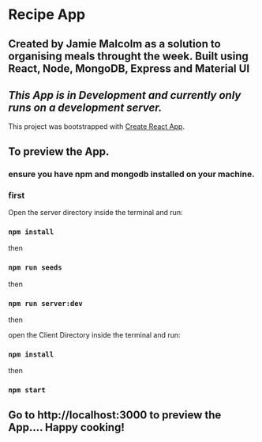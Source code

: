 # Recipe App

## Created by Jamie Malcolm as a solution to organising meals throught the week.  Built using React, Node, MongoDB, Express and Material UI

## ***This App is in Development and currently only runs on a development server.***

This project was bootstrapped with [Create React App](https://github.com/facebook/create-react-app).

## To preview the App.

### ensure you have npm and mongodb installed on your machine.

### first

Open the server directory inside the terminal and run:

### `npm install`

then
### `npm run seeds`

then

### `npm run server:dev`

then 

open the  Client Directory inside the terminal and run:

### `npm install`

then
### `npm start`

## Go to http://localhost:3000 to preview the App.... Happy cooking!